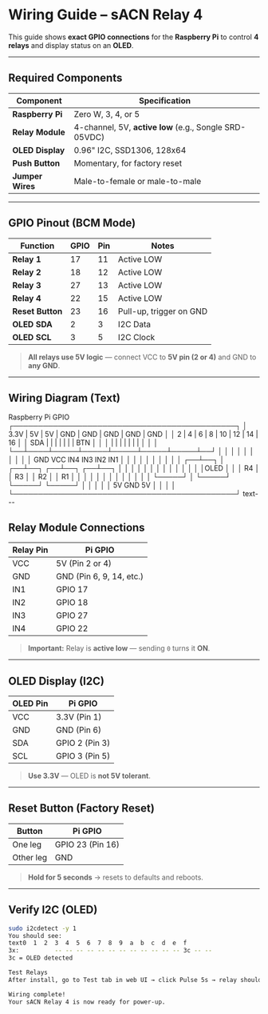 # Wiring Guide – sACN Relay 4

This guide shows **exact GPIO connections** for the **Raspberry Pi** to control **4 relays** and display status on an **OLED**.

---

## Required Components

| Component | Specification |
|--------|---------------|
| **Raspberry Pi** | Zero W, 3, 4, or 5 |
| **Relay Module** | 4-channel, 5V, **active low** (e.g., Songle SRD-05VDC) |
| **OLED Display** | 0.96" I2C, SSD1306, 128x64 |
| **Push Button** | Momentary, for factory reset |
| **Jumper Wires** | Male-to-female or male-to-male |

---

## GPIO Pinout (BCM Mode)

| Function | GPIO | Pin | Notes |
|--------|------|-----|-------|
| **Relay 1** | 17 | 11 | Active LOW |
| **Relay 2** | 18 | 12 | Active LOW |
| **Relay 3** | 27 | 13 | Active LOW |
| **Relay 4** | 22 | 15 | Active LOW |
| **Reset Button** | 23 | 16 | Pull-up, trigger on GND |
| **OLED SDA** | 2 | 3 | I2C Data |
| **OLED SCL** | 3 | 5 | I2C Clock |

> **All relays use 5V logic** — connect VCC to **5V pin (2 or 4)** and GND to **any GND**.

---

## Wiring Diagram (Text)
Raspberry Pi GPIO
┌─────────────────────────────────────────────┐
│  3.3V | 5V | 5V | GND | GND | GND | GND | GND  │
│   2   | 4  | 6  | 8   | 10  | 12  | 14  | 16   │
│  SDA  |    |     |     |     |     |     | BTN  │
│   │   |    |     |     |     |     |     |  │   │
│   └──┴────┴─────┴─────┴─────┴─────┴─────┴──┘   │
│       │     │     │     │     │     │        │
│      GND   VCC  IN4  IN3  IN2  IN1        │
│       │     │     │     │     │     │        │
│    ┌──┴──┐  │  ┌──┴──┐  ┌──┴──┐  ┌──┴──┐     │
│    │     │  │  │     │  │     │  │     │     │
│    │OLED │  │  │ R4  │  │ R3  │  │ R2  │  │ R1  │
│    │     │  │  │     │  │     │  │     │     │
│    └─────┘  │  └─────┘  └─────┘  └─────┘     │
│             │                                │
│          5V GND                           5V │
│             │                                │
└─────────────────────────────────────────────┘
text---

## Relay Module Connections

| Relay Pin | Pi GPIO |
|---------|--------|
| VCC     | 5V (Pin 2 or 4) |
| GND     | GND (Pin 6, 9, 14, etc.) |
| IN1     | GPIO 17 |
| IN2     | GPIO 18 |
| IN3     | GPIO 27 |
| IN4     | GPIO 22 |

> **Important:** Relay is **active low** — sending `0` turns it **ON**.

---

## OLED Display (I2C)

| OLED Pin | Pi GPIO |
|--------|--------|
| VCC    | 3.3V (Pin 1) |
| GND    | GND (Pin 6) |
| SDA    | GPIO 2 (Pin 3) |
| SCL    | GPIO 3 (Pin 5) |

> **Use 3.3V** — OLED is **not 5V tolerant**.

---

## Reset Button (Factory Reset)

| Button | Pi GPIO |
|-------|--------|
| One leg | GPIO 23 (Pin 16) |
| Other leg | GND |

> **Hold for 5 seconds** → resets to defaults and reboots.

---

## Verify I2C (OLED)

```bash
sudo i2cdetect -y 1
You should see:
text0  1  2  3  4  5  6  7  8  9  a  b  c  d  e  f
3x:          -- -- -- -- -- -- -- -- -- -- -- -- 3c -- --
3c = OLED detected

Test Relays
After install, go to Test tab in web UI → click Pulse 5s → relay should click.

Wiring complete!
Your sACN Relay 4 is now ready for power-up.